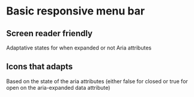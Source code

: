 # Basic responsive menu bar
## Screen reader friendly
  Adaptative states for when expanded or not
  Aria attributes
  
## Icons that adapts
  Based on the state of the aria attributes (either false for closed or true for open on the aria-expanded data attribute)
